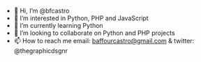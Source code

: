 - 👋 Hi, I’m @bfcastro
- 👀 I’m interested in Python, PHP and JavaScript
- 🌱 I’m currently learning Python
- 💞️ I’m looking to collaborate on Python and PHP projects
- 📫 How to reach me email: baffourcastro@gmail.com & twitter: @thegraphicdsgnr

<!---
bfcastro/bfcastro is a ✨ special ✨ repository because its `README.md` (this file) appears on your GitHub profile.
You can click the Preview link to take a look at your changes.
--->
